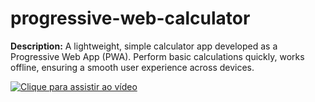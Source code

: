 # progressive-web-calculator
**Description:** A lightweight, simple calculator app developed as a Progressive Web App (PWA). Perform basic calculations quickly, works offline, ensuring a smooth user experience across devices.

[![Clique para assistir ao vídeo](https://img.youtube.com/vi/f_DFgKrTBdI/maxresdefault.jpg)](https://www.youtube.com/watch?v=f_DFgKrTBdI)

